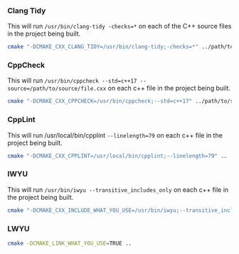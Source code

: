 ### Clang Tidy

This will run `/usr/bin/clang-tidy -checks=*` on each of the C++ source files in the project being built.

```bash
cmake "-DCMAKE_CXX_CLANG_TIDY=/usr/bin/clang-tidy;-checks=*" ../path/to/source
```

### CppCheck

This will run `/usr/bin/cppcheck --std=c++17 --source=/path/to/source/file.cxx`  on each c++ file in the project being built.

```bash
cmake "-DCMAKE_CXX_CPPCHECK=/usr/bin/cppcheck;--std=c++17" ../path/to/source
```

### CppLint

This will run /usr/local/bin/cpplint `--linelength=79` on each c++ file in the project being built.

```bash
cmake "-DCMAKE_CXX_CPPLINT=/usr/local/bin/cpplint;--linelength=79" ..
```

### IWYU

This will run `/usr/bin/iwyu --transitive_includes_only` on each c++ file in the project being built.

```bash
cmake "-DCMAKE_CXX_INCLUDE_WHAT_YOU_USE=/usr/bin/iwyu;--transitive_includes_only" ..
```

### LWYU

```bash
cmake -DCMAKE_LINK_WHAT_YOU_USE=TRUE ..
```